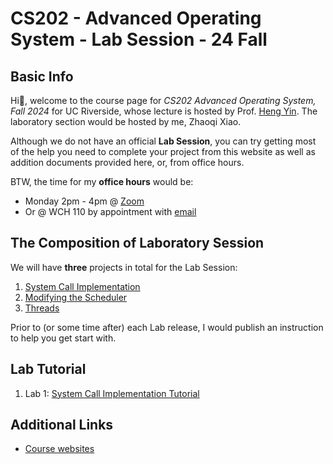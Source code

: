 # CS202 - Advanced Operating System - Lab Session - 24 Fall

## Basic Info

Hi👋, welcome to the course page for *CS202 Advanced Operating System, Fall 2024* for UC Riverside, whose lecture is hosted by Prof. [Heng Yin](https://www.cs.ucr.edu/~heng/). The laboratory section would be hosted by me, Zhaoqi Xiao. 

Although we do not have an official **Lab Session**, you can try getting most of the help you need to complete your project from this website as well as addition documents provided here, or, from office hours. 

BTW, the time for my **office hours** would be:

* Monday 2pm - 4pm @ [Zoom](https://ucr.zoom.us/j/91841068999?pwd=pgoHm11EtQ1nvmz70sfpQBTUJEDTam.1)
* Or @ WCH 110 by appointment with [email](mailto:zxiao033@ucr.edu)

## The Composition of Laboratory Session

We will have **three** projects in total for the Lab Session:

1. [System Call Implementation](https://www.cs.ucr.edu/~heng/teaching/cs202-fall24/lab1.pdf)
2. [Modifying the Scheduler](https://www.cs.ucr.edu/~heng/teaching/cs202-fall24/lab2.pdf)
3. [Threads](https://www.cs.ucr.edu/~heng/teaching/cs202-fall24/lab3.pdf)

Prior to (or some time after) each Lab release, I would publish an instruction to help you get start with. 

## Lab Tutorial

1. Lab 1: [System Call Implementation Tutorial]()

## Additional Links

* [Course websites](https://www.cs.ucr.edu/~heng/teaching/cs202-fall24/index.html)